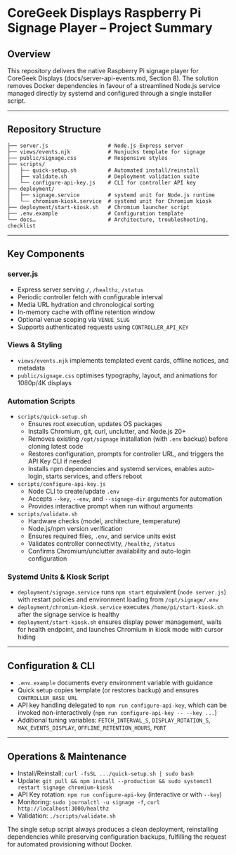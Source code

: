 # CoreGeek Displays Raspberry Pi Signage Player – Project Summary

## Overview

This repository delivers the native Raspberry Pi signage player for CoreGeek Displays (docs/server-api-events.md, Section 8). The solution removes Docker dependencies in favour of a streamlined Node.js service managed directly by systemd and configured through a single installer script.

---

## Repository Structure

```
├── server.js                   # Node.js Express server
├── views/events.njk            # Nunjucks template for signage
├── public/signage.css          # Responsive styles
├── scripts/
│   ├── quick-setup.sh          # Automated install/reinstall
│   ├── validate.sh             # Deployment validation suite
│   └── configure-api-key.js    # CLI for controller API key
├── deployment/
│   ├── signage.service         # systemd unit for Node.js runtime
│   └── chromium-kiosk.service  # systemd unit for Chromium kiosk
├── deployment/start-kiosk.sh   # Chromium launcher script
├── .env.example                # Configuration template
└── docs…                       # Architecture, troubleshooting, checklist
```

---

## Key Components

### server.js
- Express server serving `/`, `/healthz`, `/status`
- Periodic controller fetch with configurable interval
- Media URL hydration and chronological sorting
- In-memory cache with offline retention window
- Optional venue scoping via `VENUE_SLUG`
- Supports authenticated requests using `CONTROLLER_API_KEY`

### Views & Styling
- `views/events.njk` implements templated event cards, offline notices, and metadata
- `public/signage.css` optimises typography, layout, and animations for 1080p/4K displays

### Automation Scripts
- `scripts/quick-setup.sh`
  - Ensures root execution, updates OS packages
  - Installs Chromium, git, curl, unclutter, and Node.js 20+
  - Removes existing `/opt/signage` installation (with `.env` backup) before cloning latest code
  - Restores configuration, prompts for controller URL, and triggers the API Key CLI if needed
  - Installs npm dependencies and systemd services, enables auto-login, starts services, and offers reboot
- `scripts/configure-api-key.js`
  - Node CLI to create/update `.env`
  - Accepts `--key`, `--env`, and `--signage-dir` arguments for automation
  - Provides interactive prompt when run without arguments
- `scripts/validate.sh`
  - Hardware checks (model, architecture, temperature)
  - Node.js/npm version verification
  - Ensures required files, `.env`, and service units exist
  - Validates controller connectivity, `/healthz`, `/status`
  - Confirms Chromium/unclutter availability and auto-login configuration

### Systemd Units & Kiosk Script
- `deployment/signage.service` runs `npm start` equivalent (`node server.js`) with restart policies and environment loading from `/opt/signage/.env`
- `deployment/chromium-kiosk.service` executes `/home/pi/start-kiosk.sh` after the signage service is healthy
- `deployment/start-kiosk.sh` ensures display power management, waits for health endpoint, and launches Chromium in kiosk mode with cursor hiding

---

## Configuration & CLI

- `.env.example` documents every environment variable with guidance
- Quick setup copies template (or restores backup) and ensures `CONTROLLER_BASE_URL`
- API key handling delegated to `npm run configure-api-key`, which can be invoked non-interactively (`npm run configure-api-key -- --key ...`)
- Additional tuning variables: `FETCH_INTERVAL_S`, `DISPLAY_ROTATION_S`, `MAX_EVENTS_DISPLAY`, `OFFLINE_RETENTION_HOURS`, `PORT`

---

## Operations & Maintenance

- Install/Reinstall: `curl -fsSL .../quick-setup.sh | sudo bash`
- Update: `git pull && npm install --production && sudo systemctl restart signage chromium-kiosk`
- API Key rotation: `npm run configure-api-key` (interactive or with `--key`)
- Monitoring: `sudo journalctl -u signage -f`, `curl http://localhost:3000/healthz`
- Validation: `./scripts/validate.sh`

The single setup script always produces a clean deployment, reinstalling dependencies while preserving configuration backups, fulfilling the request for automated provisioning without Docker.
